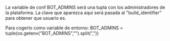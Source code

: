 La variable de conf BOT_ADMINS será una tupla con los administradores de la plataforma.
La clave que aparezca aquí será pasada al "build_identifier" para obtener que usuario es.

Para cogerlo como variable de entorno:
BOT_ADMINS = tuple(os.getenv("BOT_ADMINS","").split(","))
